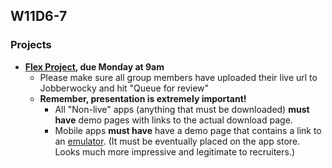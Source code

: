 ## W11D6-7

### Projects
* **[Flex Project][flex-project], due Monday at 9am**
  * Please make sure all group members have uploaded their live url to Jobberwocky and hit "Queue for review"
  * **Remember, presentation is extremely important!**
    * All "Non-live" apps (anything that must be downloaded) **must have** demo pages with links to the actual download page.
    * Mobile apps **must have** have a demo page that contains a link to an [emulator][emulator]. (It must be eventually placed on the app store. Looks much more impressive and legitimate to recruiters.)


<!-- LINKS -->
<!-- Job Search Projects -->
[flex-project]: ../projects/flex-project/flex-project.md
[emulator]: https://appetize.io/app/kdwf1bge5u8abnak3qgqv898xc?device=nexus5&scale=100&orientation=portrait&osVersion=7.0
